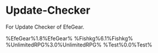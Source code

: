 Update-Checker
===============

For Update Checker of EfeGear.

%EfeGear%1.8%EfeGear%
%Fishkg%6.1%Fishkg%
%UnlimitedRPG%3.0%UnlimitedRPG%
%Test%0.0%Test%
